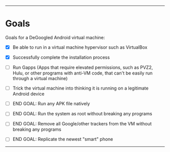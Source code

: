 
***

# Goals

Goals for a DeGoogled Android virtual machine:

- [x] Be able to run in a virtual machine hypervisor such as VirtualBox

- [x] Successfully complete the installation process

- [ ] Run Gapps (Apps that require elevated permissions, such as PVZ2, Hulu, or other programs with anti-VM code, that can't be easily run through a virtual machine)

- [ ] Trick the virtual machine into thinking it is running on a legitimate Android device

- [ ] END GOAL: Run any APK file natively

- [ ] END GOAL: Run the system as root without breaking any programs

- [ ] END GOAL: Remove all Google/other trackers from the VM without breaking any programs

- [ ] END GOAL: Replicate the newest "smart" phone

***
